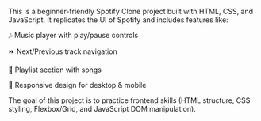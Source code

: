 This is a beginner-friendly Spotify Clone project built with HTML, CSS, and JavaScript.
It replicates the UI of Spotify and includes features like:

🎶 Music player with play/pause controls

⏩ Next/Previous track navigation

📂 Playlist section with songs

📱 Responsive design for desktop & mobile

The goal of this project is to practice frontend skills (HTML structure, CSS styling, Flexbox/Grid, and JavaScript DOM manipulation).
